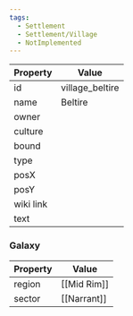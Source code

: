 ```yaml
---
tags:
  - Settlement
  - Settlement/Village
  - NotImplemented
---
```


| Property  | Value           |
| --------- | --------------- |
| id        | village_beltire |
| name      | Beltire         |
| owner     |                 |
| culture   |                 |
| bound     |                 |
| type      |                 |
| posX      |                 |
| posY      |                 |
| wiki link |                 |
| text      |                 |

### Galaxy
| Property | Value       |
| -------- | ----------- |
| region   | [[Mid Rim]] |
| sector   | [[Narrant]] |

